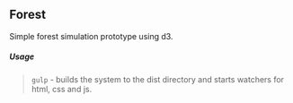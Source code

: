 ## Forest
Simple forest simulation prototype using d3.

##### Usage
> `gulp` - builds the system to the dist directory and starts watchers for html, css and js.

